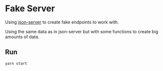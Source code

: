# Fake Server
Using [json-server](https://github.com/typicode/json-server) to create fake endpoints to work with.

Using the same data as in json-server but with some functions to create big amounts of data.

## Run
```sh
yarn start
```